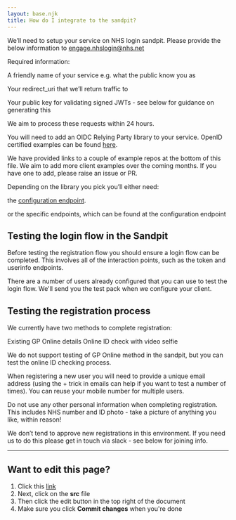 ```yaml
---
layout: base.njk
title: How do I integrate to the sandpit?
---
```


We’ll need to setup your service on NHS login sandpit. Please provide the below information to engage.nhslogin@nhs.net

 Required information:

A friendly name of your service e.g. what the public know you as

Your redirect_uri that we’ll return traffic to

Your public key for validating signed JWTs - see below for guidance on generating this


 We aim to process these requests within 24 hours.

 You will need to add an OIDC Relying Party library to your service. OpenID certified examples can be found [here](https://openid.net/developers/certified).

 We have provided links to a couple of example repos at the bottom of this file. We aim to add more client examples over the coming months. If you have one to add, please raise an issue or PR.

 Depending on the library you pick you’ll either need:

the [configuration endpoint](https://auth.sandpit.signin.nhs.uk/.well-known/openid-configuration).

or the specific endpoints, which can be found at the configuration endpoint


 ## Testing the login flow in the Sandpit

 Before testing the registration flow you should ensure a login flow can be completed. This involves all of the interaction points, such as the token and userinfo endpoints.

  There are a number of users already configured that you can use to test the login flow. We'll send you the test pack when we configure your client.

 ## Testing the registration process

We currently have two methods to complete registration:


Existing GP Online details
Online ID check with video selfie


 We do not support testing of GP Online method in the sandpit, but you can test the online ID checking process.

 When registering a new user you will need to provide a unique email address (using the + trick in emails can help if you want to test a number of times). You can reuse your mobile number for multiple users.

 Do not use any other personal information when completing registration. This includes NHS number and ID photo - take a picture of anything you like, within reason!

 We don’t tend to approve new registrations in this environment. If you need us to do this please get in touch via slack - see below for joining info.

 ***
## Want to edit this page?
1. Click this [link](https://github.com/faithmawi/nhs-dev-docs)
2. Next, click on the **src** file
2. Then click the edit button in the top right of the document
3. Make sure you click **Commit changes** when you're done